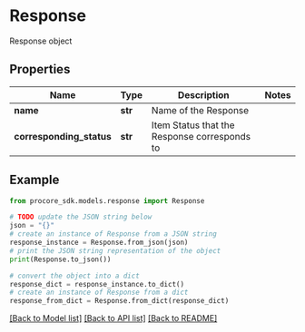 # Response

Response object

## Properties

Name | Type | Description | Notes
------------ | ------------- | ------------- | -------------
**name** | **str** | Name of the Response | 
**corresponding_status** | **str** | Item Status that the Response corresponds to | 

## Example

```python
from procore_sdk.models.response import Response

# TODO update the JSON string below
json = "{}"
# create an instance of Response from a JSON string
response_instance = Response.from_json(json)
# print the JSON string representation of the object
print(Response.to_json())

# convert the object into a dict
response_dict = response_instance.to_dict()
# create an instance of Response from a dict
response_from_dict = Response.from_dict(response_dict)
```
[[Back to Model list]](../README.md#documentation-for-models) [[Back to API list]](../README.md#documentation-for-api-endpoints) [[Back to README]](../README.md)


